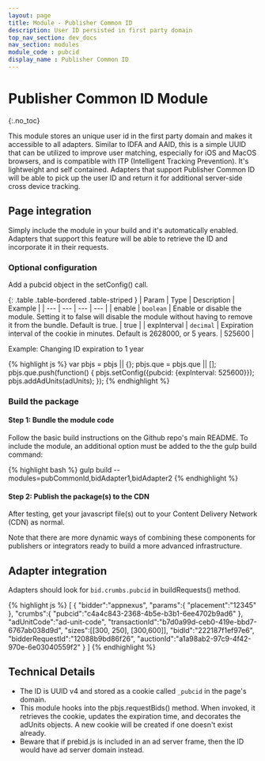 ```yaml
---
layout: page
title: Module - Publisher Common ID
description: User ID persisted in first party domain
top_nav_section: dev_docs
nav_section: modules
module_code : pubcid
display_name : Publisher Common ID
---
```


<div class="bs-docs-section" markdown="1">

# Publisher Common ID Module
{:.no_toc}

This module stores an unique user id in the first party domain and makes it accessible to all adapters. Similar to IDFA and AAID, this is a simple UUID that can be utilized to improve user matching, especially for iOS and MacOS browsers, and is compatible with ITP (Intelligent Tracking Prevention). It's lightweight and self contained.  Adapters that support Publisher Common ID will be able to pick up the user ID and return it for additional server-side cross device tracking.

## Page integration

Simply include the module in your build and it's automatically enabled.  Adapters that support this feature will be able to retrieve the ID and incorporate it in their requests.

### Optional configuration

Add a pubcid object in the setConfig() call.

{: .table .table-bordered .table-striped }
| Param | Type | Description | Example |
| --- | --- | --- | --- |
| enable | `boolean` | Enable or disable the module. Setting it to false will disable the module without having to remove it from the bundle.  Default is true. | true |
| expInterval | `decimal` | Expiration interval of the cookie in minutes.  Default is 2628000, or 5 years.  | 525600 |

Example: Changing ID expiration to 1 year

{% highlight js %}
     var pbjs = pbjs || {};
     pbjs.que = pbjs.que || [];
     pbjs.que.push(function() {
        pbjs.setConfig({pubcid: {expInterval: 525600}});
        pbjs.addAdUnits(adUnits);
     });
{% endhighlight %}

### Build the package
 
#### Step 1: Bundle the module code

Follow the basic build instructions on the Github repo's main README. To include the module, an additional option must be added to the the gulp build command:
 
{% highlight bash %}
gulp build --modules=pubCommonId,bidAdapter1,bidAdapter2
{% endhighlight %}
 
#### Step 2: Publish the package(s) to the CDN

After testing, get your javascript file(s) out to your Content Delivery Network (CDN) as normal.

Note that there are more dynamic ways of combining these components for publishers or integrators ready to build a more advanced infrastructure.

## Adapter integration

Adapters should look for `bid.crumbs.pubcid` in buildRequests() method. 

{% highlight js %}
[
   {
      "bidder":"appnexus",
      "params":{
         "placement":"12345"
      },
      "crumbs":{
         "pubcid":"c4a4c843-2368-4b5e-b3b1-6ee4702b9ad6"
      },
      "adUnitCode":"ad-unit-code",
      "transactionId":"b7d0a99d-ceb0-419e-bbd7-6767ab038d9d",
      "sizes":[[300, 250], [300,600]],
      "bidId":"222187f1ef97e6",
      "bidderRequestId":"12088b9bd86f26",
      "auctionId":"a1a98ab2-97c9-4f42-970e-6e03040559f2"
   }
]
{% endhighlight %}


## Technical Details

- The ID is UUID v4 and stored as a cookie called `_pubcid` in the page's domain.
- This module hooks into the pbjs.requestBids() method.  When invoked, it retrieves the cookie, updates the expiration time, and decorates the adUnits objects.  A new cookie will be created if one doesn't exist already.
- Beware that if prebid.js is included in an ad server frame, then the ID would have ad server domain instead.

</div>
